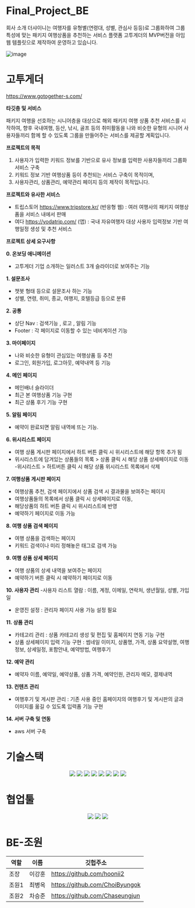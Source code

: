 # Final_Project_BE
회사 소개
더샤이니는  여행자를 유형별(연령대, 성별, 관심사 등등)로 그룹화하여 그룹 특성에 맞는 패키지 여행상품을 추천하는 서비스 플랫폼 고투게더의 MVP버전을 아임웹 템플릿으로 제작하여 운영하고 있습니다.


![image](https://user-images.githubusercontent.com/113900701/230722162-f8f1cd13-6e5d-4c67-9f21-39c7ae2af1af.png)

# 고투게더
https://www.gotogether-s.com/
 
**타깃층 및 서비스**

패키지 여행을 선호하는 시니어층을 대상으로 해외 패키지 여행 상품 추천 서비스를 시작하여, 향후 국내여행, 등산, 낚시, 골프 등의 취미활동을 나와 비슷한 유형의 시니어 사용자들끼리 함께 할 수 있도록 그룹을 만들어주는 서비스를 제공할 계획입니다.
 
**프로젝트의 목적**

1. 사용자가 입력한 키워드 정보를 기반으로 유사 정보를 입력한 사용자들끼리 그룹화 서비스 구축
2. 키워드 정보 기반 여행상품 등이 추천되는 서비스 구축이 목적이며,
3. 사용자관리, 상품관리, 예약관리 페이지 등의 제작이 목적입니다.

**프로젝트와 유사한 서비스**

- 트립스토어 https://www.tripstore.kr/ (반응형 웹) : 여러 여행사의 패키지 여행상품을 서비스 내에서 판매
- 여다 https://yodatrip.com/ (앱) : 국내 자유여행자 대상 사용자 입력정보 기반 여행일정 생성 및 추천 서비스


**프로젝트 상세 요구사항**

**0. 온보딩 애니메이션**
- 고투게더 기업 소개하는 일러스트 3개 슬라이더로 보여주는 기능

**1. 설문조사** 
- 챗봇 형태 등으로 설문조사 하는 기능
- 성별, 연령, 취미, 종교, 여행지, 호텔등급 등으로 분류

**2. 공통**
- 상단 Nav : 검색기능 , 로고 ,  알림 기능
- Footer : 각 페이지로 이동할 수 있는 네비게이션 기능 

**3. 마이페이지**
- 나와 비슷한 유형이 관심있는 여행상품 등 추천
- 로그인, 회원가입, 로그아웃, 예약내역 등 기능

**4. 메인 페이지**
- 메인배너 슬라이더
- 최근 본 여행상품 기능 구현
- 최근 상품 후기 기능 구현

**5. 알림 페이지**
- 예약이 완료되면 알림 내역에 뜨는 기능. 

**6. 위시리스트 페이지**
- 여행 상품 게시판 페이지에서 하트 버튼 클릭 시 위시리스트에 해당 항목 추가 됨
- 위시리스트에 담겨있는 상품들의 목록 > 상품 클릭 시 해당 상품 상세페이지로 이동
-위시리스트 > 하트버튼 클릭 시 해당 상품 위시리스트 목록에서 삭제 

**7. 여행상품 게시판 페이지**
- 여행상품 추천, 검색 페이지에서 상품 검색 시 결과물을 보여주는 페이지
- 여행상품들의 목록에서 상품 클릭 시 상세페이지로 이동, 
- 해당상품의 하트 버튼 클릭 시 위시리스트에 반영
- 예약하기 페이지로 이동 가능

**8. 여행 상품 검색 페이지**

- 여행 상품을 검색하는 페이지
- 키워드 검색이나 미리 정해놓은 태그로 검색 가능

**9. 여행 상품 상세 페이지**
- 여행 상품의 상세 내역을 보여주는 페이지
- 예약하기 버튼 클릭 시 예약하기 페이지로 이동

**10. 사용자 관리**
-사용자 리스트 열람 : 이름, 계정, 이메일, 연락처, 생년월일, 성별, 가입일
- 운영진 설정 : 관리자 페이지 사용 가능 설정 필요

**11. 상품 관리**
- 카테고리 관리 : 상품 카테고리 생성 및 편집 및 홈페이지 연동 기능 구현
- 상품 상세페이지 입력 기능 구현 : 썸네일 이미지, 상품명, 가격, 상품 요약설명, 여행정보, 상세일정, 포함안내, 예약방법, 여행후기

**12. 예약 관리**
- 예약자 이름, 예약일, 예약상품, 상품 가격, 예약인원, 관리자 메모, 결제내역

**13. 컨텐츠 관리**
- 여행후기 및 게시판 관리 : 기존 사용 중인 홈페이지의 여행후기 및 게시판의 글과 이미지를 옮길 수 있도록 입력폼 기능 구현

**14. 서버 구축 및 연동**
- aws 서버 구축

# 기술스택 
  <div align="center">
<img src="https://img.shields.io/badge/JAVA-007396?style=for-the-badge&logo=java&logoColor=white">
<img src="https://img.shields.io/badge/springboot-6DB33F?style=for-the-badge&logo=springboot&logoColor=white">
<img src="https://img.shields.io/badge/springsecurity-6DB33F?style=for-the-badge&logo=springsecurity&logoColor=white">
<img src="https://img.shields.io/badge/mysql-4479A1?style=for-the-badge&logo=mysql&logoColor=white">
<img src="https://img.shields.io/badge/postman-FF6C37?style=for-the-badge&logo=postman&logoColor=white">
<img src="https://img.shields.io/badge/hibernate-59666C?style=for-the-badge&logo=hibernate&logoColor=white">
<img src="https://img.shields.io/badge/amazonaws-232F3E?style=for-the-badge&logo=amazonaws&logoColor=white">
<img src="https://img.shields.io/badge/redis-DC382D?style=for-the-badge&logo=redis&logoColor=white">
<br>
  </div>
  
# 협업툴
<div align="center">
<img src="https://img.shields.io/badge/slack-4A154B?style=for-the-badge&logo=slack&logoColor=white">
<img src="https://img.shields.io/badge/notion-000000?style=for-the-badge&logo=notion&logoColor=white">
<img src="https://img.shields.io/badge/github-181717?style=for-the-badge&logo=github&logoColor=white">
<br>
</div>

# BE-조원
역할|이름|깃헙주소
---|---|---|
조장|이강훈|https://github.com/hoonii2
조원1|최병옥|https://github.com/ChoiByungok
조원2|차승준|https://github.com/Chaseungjun
